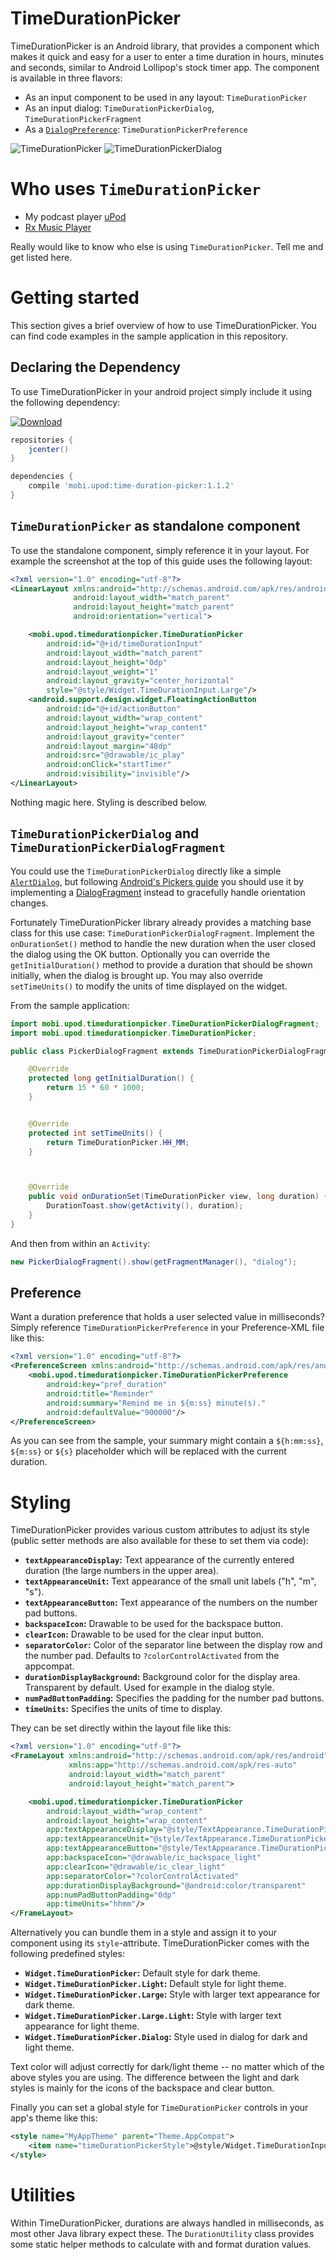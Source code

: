 # TimeDurationPicker
TimeDurationPicker is an Android library, that provides a component which makes it quick and easy for a user to enter a time duration in hours, minutes and seconds, similar to Android Lollipop's stock timer app. The component is available in three flavors:

- As an input component to be used in any layout: `TimeDurationPicker`
- As an input dialog: `TimeDurationPickerDialog`, `TimeDurationPickerFragment`
- As a [`DialogPreference`](https://developer.android.com/reference/android/preference/DialogPreference.html): `TimeDurationPickerPreference`

![TimeDurationPicker](https://github.com/svenwiegand/time-duration-picker/blob/master/wiki/component.png) 
![TimeDurationPickerDialog](https://github.com/svenwiegand/time-duration-picker/blob/master/wiki/dialog.png)

# Who uses `TimeDurationPicker`
- My podcast player [uPod](https://play.google.com/store/apps/details?id=mobi.upod.app)
- [Rx Music Player](https://play.google.com/store/apps/details?id=com.mobymagic.musicplayer)

Really would like to know who else is using `TimeDurationPicker`. Tell me and get listed here.

# Getting started
This section gives a brief overview of how to use TimeDurationPicker. You can find code examples in the sample application in this repository.

## Declaring the Dependency
To use TimeDurationPicker in your android project simply include it using the following dependency:

[ ![Download](https://api.bintray.com/packages/svenwiegand/maven/time-duration-picker/images/download.svg) ](https://bintray.com/svenwiegand/maven/time-duration-picker/_latestVersion)
```groovy
repositories {
    jcenter()
}

dependencies {
    compile 'mobi.upod:time-duration-picker:1.1.2'
}
```


## `TimeDurationPicker` as standalone component
To use the standalone component, simply reference it in your layout. For example the screenshot at the top of this guide uses the following layout:
```xml
<?xml version="1.0" encoding="utf-8"?>
<LinearLayout xmlns:android="http://schemas.android.com/apk/res/android"
              android:layout_width="match_parent"
              android:layout_height="match_parent"
              android:orientation="vertical">

    <mobi.upod.timedurationpicker.TimeDurationPicker
        android:id="@+id/timeDurationInput"
        android:layout_width="match_parent"
        android:layout_height="0dp"
        android:layout_weight="1"
        android:layout_gravity="center_horizontal"
        style="@style/Widget.TimeDurationInput.Large"/>
    <android.support.design.widget.FloatingActionButton
        android:id="@+id/actionButton"
        android:layout_width="wrap_content"
        android:layout_height="wrap_content"
        android:layout_gravity="center"
        android:layout_margin="48dp"
        android:src="@drawable/ic_play"
        android:onClick="startTimer"
        android:visibility="invisible"/>
</LinearLayout>
```

Nothing magic here. Styling is described below.

## `TimeDurationPickerDialog` and `TimeDurationPickerDialogFragment`
You could use the `TimeDurationPickerDialog` directly like a simple [`AlertDialog`](https://developer.android.com/reference/android/app/AlertDialog.html),
but following [Android's Pickers guide](https://developer.android.com/guide/topics/ui/controls/pickers.html) you should
use it by implementing a [DialogFragment](https://developer.android.com/reference/android/support/v4/app/DialogFragment.html) instead
to gracefully handle orientation changes.

Fortunately TimeDurationPicker library already provides a matching base class for this use case: `TimeDurationPickerDialogFragment`. Implement the `onDurationSet()` method to handle the new duration when the user closed the dialog using the OK button. Optionally you can override the `getInitialDuration()` method to provide a duration that should be shown initially, when the dialog is brought up. You may also override `setTimeUnits()` to modify the units of time displayed on the widget.

From the sample application:
```java
import mobi.upod.timedurationpicker.TimeDurationPickerDialogFragment;
import mobi.upod.timedurationpicker.TimeDurationPicker;

public class PickerDialogFragment extends TimeDurationPickerDialogFragment {

    @Override
    protected long getInitialDuration() {
        return 15 * 60 * 1000;
    }


    @Override
    protected int setTimeUnits() {
        return TimeDurationPicker.HH_MM;
    }



    @Override
    public void onDurationSet(TimeDurationPicker view, long duration) {
        DurationToast.show(getActivity(), duration);
    }
}
```
And then from within an `Activity`:
```java
new PickerDialogFragment().show(getFragmentManager(), "dialog");
```

## Preference
Want a duration preference that holds a user selected value in milliseconds? Simply reference `TimeDurationPickerPreference` in your Preference-XML file like this:
```xml
<?xml version="1.0" encoding="utf-8"?>
<PreferenceScreen xmlns:android="http://schemas.android.com/apk/res/android">
    <mobi.upod.timedurationpicker.TimeDurationPickerPreference
        android:key="pref_duration"
        android:title="Reminder"
        android:summary="Remind me in ${m:ss} minute(s)."
        android:defaultValue="900000"/>
</PreferenceScreen>
```
As you can see from the sample, your summary might contain a `${h:mm:ss}`, `${m:ss}` or `${s}` placeholder which will be replaced with the current duration.

# Styling
TimeDurationPicker provides various custom attributes to adjust its style (public setter methods are also available for these to set them via code):

- **`textAppearanceDisplay`:** Text appearance of the currently entered duration (the large numbers in the upper area).
- **`textAppearanceUnit`:** Text appearance of the small unit labels ("h", "m", "s").
- **`textAppearanceButton`:** Text appearance of the numbers on the number pad buttons.
- **`backspaceIcon`:** Drawable to be used for the backspace button.
- **`clearIcon`:** Drawable to be used for the clear input button.
- **`separatorColor`:** Color of the separator line between the display row and the number pad. Defaults to `?colorControlActivated` from the appcompat.
- **`durationDisplayBackground`:** Background color for the display area. Transparent by default. Used for example in the dialog style.
- **`numPadButtonPadding`:** Specifies the padding for the number pad buttons.
- **`timeUnits`:** Specifies the units of time to display.

They can be set directly within the layout file like this:
```xml
<?xml version="1.0" encoding="utf-8"?>
<FrameLayout xmlns:android="http://schemas.android.com/apk/res/android"
             xmlns:app="http://schemas.android.com/apk/res-auto"
             android:layout_width="match_parent"
             android:layout_height="match_parent">

    <mobi.upod.timedurationpicker.TimeDurationPicker
        android:layout_width="wrap_content"
        android:layout_height="wrap_content"
        app:textAppearanceDisplay="@style/TextAppearance.TimeDurationPicker.Display.Large"
        app:textAppearanceUnit="@style/TextAppearance.TimeDurationPicker.Unit.Large"
        app:textAppearanceButton="@style/TextAppearance.TimeDurationPicker.Button.Large"
        app:backspaceIcon="@drawable/ic_backspace_light"
        app:clearIcon="@drawable/ic_clear_light"
        app:separatorColor="?colorControlActivated"
        app:durationDisplayBackground="@android:color/transparent"
        app:numPadButtonPadding="0dp"
        app:timeUnits="hhmm"/>
</FrameLayout>
```

Alternatively you can bundle them in a style and assign it to your component using its `style`-attribute. TimeDurationPicker comes with the following predefined styles:

- **`Widget.TimeDurationPicker`:** Default style for dark theme.
- **`Widget.TimeDurationPicker.Light`:** Default style for light theme.
- **`Widget.TimeDurationPicker.Large`:** Style with larger text appearance for dark theme.
- **`Widget.TimeDurationPicker.Large.Light`:** Style with larger text appearance for light theme.
- **`Widget.TimeDurationPicker.Dialog`:** Style used in dialog for dark and light theme.

Text color will adjust correctly for dark/light theme -- no matter which of the above styles you are using. The difference between the light and dark styles is mainly for the icons of the backspace and clear button.

Finally you can set a global style for `TimeDurationPicker` controls in your app's theme like this:
```xml
<style name="MyAppTheme" parent="Theme.AppCompat">
	<item name="timeDurationPickerStyle">@style/Widget.TimeDurationInput.Large</item>
</style>
```

# Utilities
Within TimeDurationPicker, durations are always handled in milliseconds, as most other Java library expect these. The `DurationUtility` class provides some static helper methods to calculate with and format duration values.
